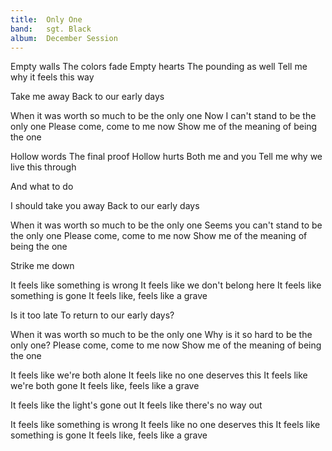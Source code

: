 ```yaml
---
title:  Only One
band:   sgt. Black
album:  December Session
---
```


Empty walls
The colors fade
Empty hearts
The pounding as well
Tell me why it feels this way

Take me away
Back to our early days

When it was worth so much to be the only one
Now I can't stand to be the only one
Please come, come to me now
Show me of the meaning of being the one

Hollow words 
The final proof
Hollow hurts
Both me and you
Tell me why we live this through

And what to do

I should take you away
Back to our early days

When it was worth so much to be the only one
Seems you can't stand to be the only one
Please come, come to me now
Show me of the meaning of being the one

Strike me down

It feels like something is wrong
It feels like we don't belong here
It feels like something is gone
It feels like, feels like a grave

Is it too late
To return to our early days?

When it was worth so much to be the only one
Why is it so hard to be the only one?
Please come, come to me now
Show me of the meaning of being the one

It feels like we're both alone
It feels like no one deserves this
It feels like we're both gone
It feels like, feels like a grave

It feels like the light's gone out
It feels like there's no way out

It feels like something is wrong
It feels like no one deserves this
It feels like something is gone
It feels like, feels like a grave